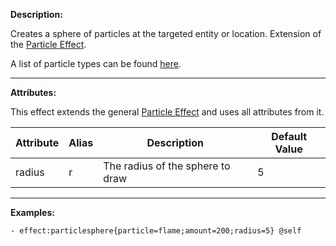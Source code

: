 **Description:** 

Creates a sphere of particles at the targeted entity or location. Extension of the [Particle Effect](/skills/effects/particles).

A list of particle types can be found [here](/skills/effects/particles/types).

---

**Attributes:**

This effect extends the general [Particle Effect](/skills/effects/particles) and uses all attributes from it.

| Attribute | Alias | Description                      | Default Value |
| --------  | ----- | -------------------------------- | ------------- |
| radius    | r     | The radius of the sphere to draw | 5             |

---

**Examples:**

```
- effect:particlesphere{particle=flame;amount=200;radius=5} @self
```